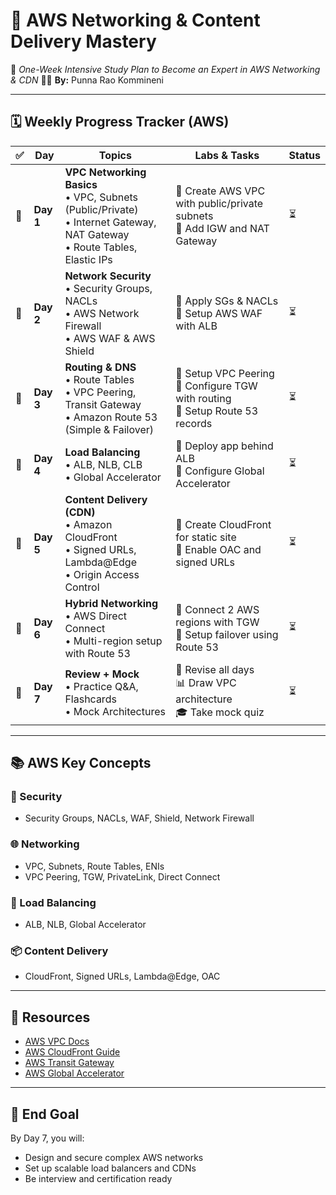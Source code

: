# 🚀 AWS Networking & Content Delivery Mastery
🧠 *One-Week Intensive Study Plan to Become an Expert in AWS Networking & CDN*
👨‍💻 **By:** Punna Rao Kommineni

---

## 🗓️ Weekly Progress Tracker (AWS)

| ✅ | Day | Topics | Labs & Tasks | Status |
|----|-----|--------|--------------|--------|
| 🔲 | **Day 1** | **VPC Networking Basics**<br>• VPC, Subnets (Public/Private)<br>• Internet Gateway, NAT Gateway<br>• Route Tables, Elastic IPs | 🔧 Create AWS VPC with public/private subnets<br>🔧 Add IGW and NAT Gateway | ⏳ |
| 🔲 | **Day 2** | **Network Security**<br>• Security Groups, NACLs<br>• AWS Network Firewall<br>• AWS WAF & AWS Shield | 🔧 Apply SGs & NACLs<br>🔧 Setup AWS WAF with ALB | ⏳ |
| 🔲 | **Day 3** | **Routing & DNS**<br>• Route Tables<br>• VPC Peering, Transit Gateway<br>• Amazon Route 53 (Simple & Failover) | 🔧 Setup VPC Peering<br>🔧 Configure TGW with routing<br>🔧 Setup Route 53 records | ⏳ |
| 🔲 | **Day 4** | **Load Balancing**<br>• ALB, NLB, CLB<br>• Global Accelerator | 🔧 Deploy app behind ALB<br>🔧 Configure Global Accelerator | ⏳ |
| 🔲 | **Day 5** | **Content Delivery (CDN)**<br>• Amazon CloudFront<br>• Signed URLs, Lambda@Edge<br>• Origin Access Control | 🔧 Create CloudFront for static site<br>🔧 Enable OAC and signed URLs | ⏳ |
| 🔲 | **Day 6** | **Hybrid Networking**<br>• AWS Direct Connect<br>• Multi-region setup with Route 53 | 🔧 Connect 2 AWS regions with TGW<br>🔧 Setup failover using Route 53 | ⏳ |
| 🔲 | **Day 7** | **Review + Mock**<br>• Practice Q&A, Flashcards<br>• Mock Architectures | 🧠 Revise all days<br>📊 Draw VPC architecture<br>🎓 Take mock quiz | ⏳ |

---

## 📚 AWS Key Concepts

### 🔐 Security
- Security Groups, NACLs, WAF, Shield, Network Firewall

### 🌐 Networking
- VPC, Subnets, Route Tables, ENIs
- VPC Peering, TGW, PrivateLink, Direct Connect

### 🚀 Load Balancing
- ALB, NLB, Global Accelerator

### 📦 Content Delivery
- CloudFront, Signed URLs, Lambda@Edge, OAC

---

## 📎 Resources
- [AWS VPC Docs](https://docs.aws.amazon.com/vpc/latest/userguide/what-is-amazon-vpc.html)
- [AWS CloudFront Guide](https://docs.aws.amazon.com/AmazonCloudFront/latest/DeveloperGuide/Introduction.html)
- [AWS Transit Gateway](https://docs.aws.amazon.com/vpc/latest/tgw/what-is-transit-gateway.html)
- [AWS Global Accelerator](https://docs.aws.amazon.com/global-accelerator/latest/dg/what-is-global-accelerator.html)

---

## 🏁 End Goal
By Day 7, you will:
- Design and secure complex AWS networks
- Set up scalable load balancers and CDNs
- Be interview and certification ready
